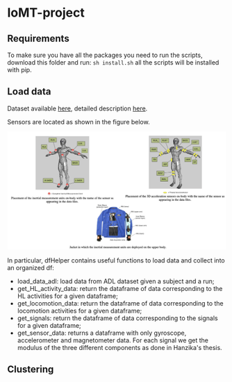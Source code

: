 # IoMT-project
## Requirements
To make sure you have all the packages you need to run the scripts, download this folder and run:
`sh install.sh`
all the scripts will be installed with pip.

## Load data
Dataset available [here](https://archive.ics.uci.edu/ml/datasets/OPPORTUNITY+Activity+Recognition), detailed description [here](file:///Users/nicolez/Documents/GitHub/IoMT-project/OpportunityUCIDataset/doc/documentation.html).

Sensors are located as shown in the figure below.
<p align="center">
  <img src="sensor_imgs.png" width="800" />
</p>


In particular, dfHelper contains useful functions to load data and collect into an organized df:
- load_data_adl: load data from ADL dataset given a subject and a run;
- get_HL_activity_data: return the dataframe of data corresponding to the HL activities for a given dataframe;
- get_locomotion_data: return the dataframe of data corresponding to the locomotion activities for a given dataframe;
- get_signals: return the dataframe of data corresponding to the signals for a given dataframe;
- get_sensor_data: returns a dataframe with only gyroscope, accelerometer and magnetometer data. For each signal we get the modulus of the three different components as done in Hanzika's thesis.


## Clustering
